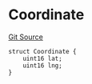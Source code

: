 # Coordinate
[Git Source](https://github.com/nezz0746/lens-simple-map/blob/95972a29578cd8a5ca3ebd68f73f966d33940d9b/src/libs/Structs.sol)


```solidity
struct Coordinate {
    uint16 lat;
    uint16 lng;
}
```

